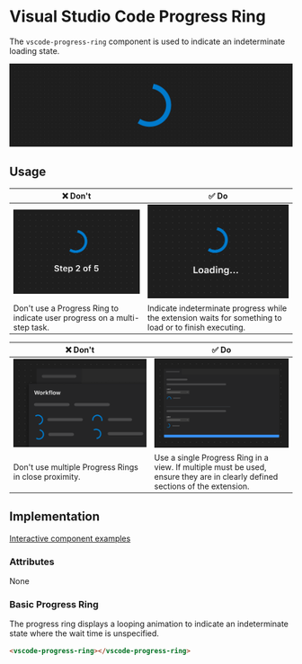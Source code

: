 # Visual Studio Code Progress Ring

The `vscode-progress-ring` component is used to indicate an indeterminate loading state.

![Progress ring hero](/docs/assets/images/progress-ring-hero.png)

## Usage

| ❌ Don't                                                                                                           | ✅ Do                                                                                                   |
| ------------------------------------------------------------------------------------------------------------------ | ------------------------------------------------------------------------------------------------------- |
| ![Progress ring showing indicating a user progress's in a workflow ](/docs/assets/images/progress-ring-dont-1.png) | ![Image placeholder](/docs/assets/images/progress-ring-do-1.png)                                        |
| Don't use a Progress Ring to indicate user progress on a multi-step task.                                          | Indicate indeterminate progress while the extension waits for something to load or to finish executing. |

| ❌ Don't                                                                               | ✅ Do                                                                                                                         |
| -------------------------------------------------------------------------------------- | ----------------------------------------------------------------------------------------------------------------------------- |
| ![Two progress rings in close proximity](/docs/assets/images/progress-ring-dont-2.png) | ![Two progress rings in distinct sections](/docs/assets/images/progress-ring-do-2.png)                                        |
| Don't use multiple Progress Rings in close proximity.                                  | Use a single Progress Ring in a view. If multiple must be used, ensure they are in clearly defined sections of the extension. |

## Implementation

[Interactive component examples](https://codesandbox.io/s/progress-ring-sample-n94o56?file=/index.html)

### Attributes

None

### Basic Progress Ring

The progress ring displays a looping animation to indicate an indeterminate state where the wait time is unspecified.

```html
<vscode-progress-ring></vscode-progress-ring>
```
